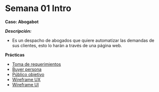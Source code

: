 # Semana 01 Intro


**Caso: Abogabot**

***Descripción:*** 
- Es un despacho de abogados que quiere automatizar las demandas de sus clientes, esto lo harán a través de una página web.

**Prácticas**
* [Toma de requerimientos](./requerimientos.md)
* [Buyer persona](./buyerPersona.md)
* [Público objetivo](./publicoObjetivo.md)
* [Wireframe UX](./wireframeUX.md)
* [Wireframe UI](./wireframeUI.md)

